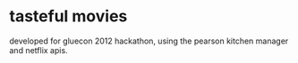 tasteful movies
===============

developed for gluecon 2012 hackathon, using the pearson kitchen manager and netflix apis.
